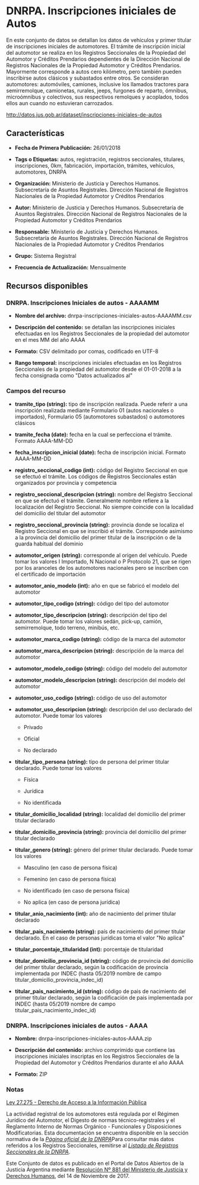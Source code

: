 DNRPA. Inscripciones iniciales de Autos
=======================================

En este conjunto de datos se detallan los datos de vehículos y primer titular de inscripciones iniciales de automotores. El trámite de inscripción inicial del automotor se realiza en los Registros Seccionales de la Propiedad del Automotor y Créditos Prendarios dependientes de la Dirección Nacional de Registros Nacionales de la Propiedad Automotor y Créditos Prendarios. Mayormente corresponde a autos cero kilómetro, pero también pueden inscribirse autos clásicos y subastados entre otros. Se consideran automotores: automóviles, camiones, inclusive los llamados tractores para semirremolque, camionetas, rurales, jeeps, furgones de reparto, ómnibus, microómnibus y colectivos, sus respectivos remolques y acoplados, todos ellos aun cuando no estuvieran carrozados.

http://datos.jus.gob.ar/dataset/inscripciones-iniciales-de-autos

Características
---------------

-   **Fecha de Primera Publicación:** 26/01/2018

-   **Tags o Etiquetas:** autos, registración, registros seccionales, titulares, inscripciones, 0km, fabricación, importación, trámites, vehículos, automotores, DNRPA

-   **Organización:** Ministerio de Justicia y Derechos Humanos. Subsecretaría de Asuntos Registrales. Dirección Nacional de Registros Nacionales de la Propiedad Automotor y Créditos Prendarios

-   **Autor:** Ministerio de Justicia y Derechos Humanos. Subsecretaría de Asuntos Registrales. Dirección Nacional de Registros Nacionales de la Propiedad Automotor y Créditos Prendarios

-   **Responsable:** Ministerio de Justicia y Derechos Humanos. Subsecretaría de Asuntos Registrales. Dirección Nacional de Registros Nacionales de la Propiedad Automotor y Créditos Prendarios

-   **Grupo:** Sistema Registral

-   **Frecuencia de Actualización:** Mensualmente

Recursos disponibles
--------------------

### DNRPA. Inscripciones Iniciales de autos - AAAAMM

-   **Nombre del archivo:** dnrpa-inscripciones-iniciales-autos-AAAAMM.csv

-   **Descripción del contenido:** se detallan las inscripciones iniciales efectuadas en los Registros Seccionales de la propiedad del automotor en el mes MM del año AAAA

-   **Formato:** CSV delimitado por comas, codificado en UTF-8

-   **Rango temporal:** inscripciones iniciales efectuadas en los Registros Seccionales de la propiedad del automotor desde el 01-01-2018 a la fecha consignada como "Datos actualizados al"

### Campos del recurso

-   **tramite_tipo (string):** tipo de inscripción realizada. Puede referir a una inscripción realizada mediante Formulario 01 (autos nacionales o importados), Formulario 05 (automotores subastados) o automotores clásicos

-   **tramite_fecha (date):** fecha en la cual se perfecciona el trámite. Formato AAAA-MM-DD

-   **fecha_inscripcion_inicial (date):** fecha de inscripción inicial. Formato AAAA-MM-DD

-   **registro_seccional_codigo (int):** código del Registro Seccional en que se efectuó el trámite. Los códigos de Registros Seccionales están organizados por provincia y competencia

-   **registro_seccional_descripcion (string):** nombre del Registro Seccional en que se efectuó el trámite. Generalmente nombre refiere a la localización del Registro Seccional. No siempre coincide con la localidad del domicilio del titular del automotor

-   **registro_seccional_provincia (string):** provincia donde se localiza el Registro Seccional en que se inscribió el trámite. Corresponde asimismo a la provincia del domicilio del primer titular de la inscripción o de la guarda habitual del dominio

-   **automotor_origen (string):** corresponde al origen del vehículo. Puede tomar los valores I Importado, N Nacional o P Protocolo 21, que se rigen por los aranceles de los automotores nacionales pero se inscriben con el certificado de importación

-   **automotor_anio_modelo (int):**  año en que se fabricó el modelo del automotor

-   **automotor_tipo_codigo (string):** código del tipo del automotor

-   **automotor_tipo_descripcion (string):** descripción del tipo del automotor. Puede tomar los valores sedán, pick-up, camión, semirremolque, todo terreno, minibús, etc.

-   **automotor_marca_codigo (string):** código de la marca del automotor

-   **automotor_marca_descripcion (string):** descripción de la marca del automotor

-   **automotor_modelo_codigo (string):** código del modelo del automotor

-   **automotor_modelo_descripcion (string):** descripción del modelo del automotor

-   **automotor_uso_codigo (string):** código de uso del automotor

-   **automotor_uso_descripcion (string):** descripción del uso declarado del automotor. Puede tomar los valores

    -   Privado

    -   Oficial

    -   No declarado

-   **titular_tipo_persona (string):** tipo de persona del primer titular declarado. Puede tomar los valores

    -   Física

    -   Jurídica

    -   No identificada

-   **titular_domicilio_localidad (string):** localidad del domicilio del primer titular declarado

-   **titular_domicilio_provincia (string):** provincia del domicilio del primer titular declarado

-   **titular_genero (string):** género del primer titular declarado. Puede tomar los valores

    -   Masculino (en caso de persona física)

    -   Femenino (en caso de persona física)

    -   No identificado (en caso de persona física)
    
    -   No aplica (en caso de persona jurídica)
    
-   **titular_anio_nacimiento (int):** año de nacimiento del primer titular declarado

-   **titular_pais_nacimiento (string):** país de nacimiento del primer titular declarado. En el caso de personas jurídicas toma el valor "No aplica"

-   **titular_porcentaje_titularidad (int):** porcentaje de titularidad

-   **titular_domicilio_provincia_id (string):** código de provincia del domicilio del primer titular declarado, según la codificación de provincia implementada por INDEC (hasta 05/2019 nombre de campo titular_domicilio_provincia_indec_id)

-   **titular_pais_nacimiento_id (string):** código de pais de nacimiento del primer titular declarado, según la codificación de pais implementada por INDEC (hasta 05/2019 nombre de campo titular_pais_nacimiento_indec_id)

### DNRPA. Inscripciones iniciales de autos - AAAA

-   **Nombre:** dnrpa-inscripciones-iniciales-autos-AAAA.zip

-   **Descripción del contenido:** archivo comprimido que contiene las inscripciones iniciales inscriptas en los Registros Seccionales de la Propiedad del Automotor y Créditos Prendarios durante el año AAAA

-   **Formato:** ZIP


### Notas

[Ley 27.275 - Derecho de Acceso a la Información Pública]( http://servicios.infoleg.gob.ar/infolegInternet/anexos/265000-269999/265949/norma.htm)

La actividad registral de los automotores está regulada por el Régimen Jurídico del Automotor, el Digesto de normas técnico-registrales y el Reglamento Interno de Normas Orgánico - Funcionales y Disposiciones Modificatorias. Esta documentación se encuentra disponible en la sección normativa de la [*Página oficial de la DNRPA*](http://www.dnrpa.gov.ar/portal_dnrpa/regimenj2.php)Para consultar más datos referidos a los Registros Seccionales, remitirse al [*Listado de Registros Seccionales de la DNRPA*](http://datos.jus.gob.ar/dataset/listado-de-registros-seccionales-de-la-dnrnpa).

Este Conjunto de datos es publicado en el Portal de Datos Abiertos de la Justicia Argentina mediante [Resolución Nº 881 del Ministerio de Justicia y Derechos Humanos](http://datos.jus.gob.ar/resoluciones/RESOL-2017-881-APN-MJ.pdf), del 14 de Noviembre de 2017.
